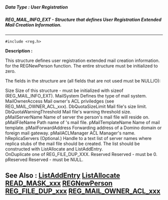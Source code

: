 ##### Data Type : User Registration
##### REG_MAIL_INFO_EXT - Structure that defines User Registration Extended Mail Creation Information.
---
```
#include <reg.h>
```
**Description :**

This structure defines user registration extended mail creation information. 
for the REGNewPerson function.  The entire structure must be initialized to 
zero.

 The fields in the structure are (all fields that are not used must be NULL/O):

Size    Size of this structure - must be initialized with sizeof 
(REG_MAIL_INFO_EXT).
MailSystem    Defines the type of mail system.
MailOwnerAccess   Mail owner's ACL priviledges (see REG_MAIL_OWNER_ACL_xxx).
DbQuotaSizeLimit   Mail file's size limit.   
DbQuotaWarningThreshold  Mail file's warning threshold size.
pMailServerName   Name of server the person's mail file will reside on.
pMailFileName   Path name of 's mail file.
pMailTemplateName         Name of mail template.
pMailForwardAddress  Forwarding address of  a Domino domain or foreign mail 
gateway.
pMailACLManager   ACL Manager's name. 
hReplicaServers   (Optional.) Handle to a text list of server names where 
replica stubs of the mail file should be
                               created.  The list should be constructed with 
ListAllocate and ListAddEntry.  
    OnDuplicate                   one of REG_FILE_DUP_XXX.
Reserved    Reserved - must be 0.
pReserved    Reserved - must be NULL.


**See Also :**
[ListAddEntry](/domino-c-api-docs/reference/Func/ListAddEntry)
[ListAllocate](/domino-c-api-docs/reference/Func/ListAllocate)
[READ_MASK_xxx](/domino-c-api-docs/reference/Symb/READ_MASK_xxx)
[REGNewPerson](/domino-c-api-docs/reference/Func/REGNewPerson)
[REG_FILE_DUP_xxx](/domino-c-api-docs/reference/Symb/REG_FILE_DUP_xxx)
[REG_MAIL_OWNER_ACL_xxx](/domino-c-api-docs/reference/Symb/REG_MAIL_OWNER_ACL_xxx)
---
